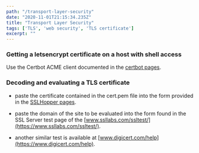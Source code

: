 ```yaml
---
path: "/transport-layer-security"
date: "2020-11-01T21:15:34.235Z"
title: "Transport Layer Security"
tags: ['TLS', 'web security', 'TLS certificate']
excerpt: ""
---
```


### Getting a letsencrypt certificate on a host with shell access

Use the Certbot ACME client documented in the [certbot pages](https:/certbot.eff.org).

### Decoding and evaluating a TLS certificate

- paste the certificate contained in the cert.pem file into the form provided 
in the [SSLHopper pages](https://www.sslshopper.com/certificate-decoder.html).

- paste the domain of the site to be evaluated into the form found in 
the SSL Server test page of the [www.ssllabs.com/ssltest/](https://www.ssllabs.com/ssltest/).

- another similar test is available at [www.digicert.com/help](https://www.digicert.com/help).
